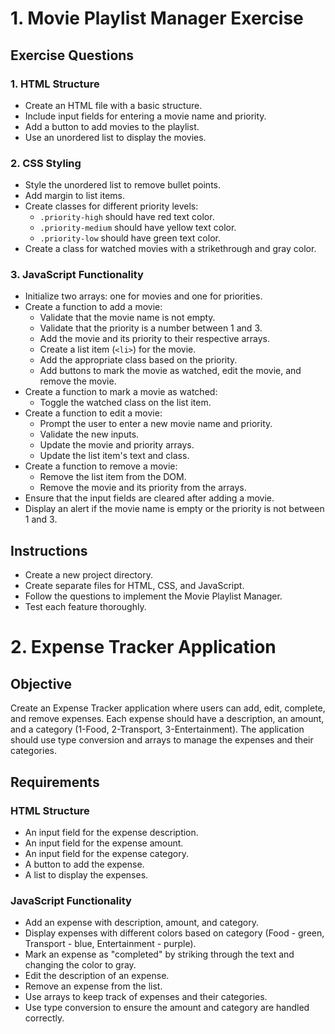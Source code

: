 # 1. Movie Playlist Manager Exercise

## Exercise Questions

### 1. HTML Structure
- Create an HTML file with a basic structure.
- Include input fields for entering a movie name and priority.
- Add a button to add movies to the playlist.
- Use an unordered list to display the movies.

### 2. CSS Styling
- Style the unordered list to remove bullet points.
- Add margin to list items.
- Create classes for different priority levels:
  - `.priority-high` should have red text color.
  - `.priority-medium` should have yellow text color.
  - `.priority-low` should have green text color.
- Create a class for watched movies with a strikethrough and gray color.

### 3. JavaScript Functionality
- Initialize two arrays: one for movies and one for priorities.
- Create a function to add a movie:
  - Validate that the movie name is not empty.
  - Validate that the priority is a number between 1 and 3.
  - Add the movie and its priority to their respective arrays.
  - Create a list item (`<li>`) for the movie.
  - Add the appropriate class based on the priority.
  - Add buttons to mark the movie as watched, edit the movie, and remove the movie.
- Create a function to mark a movie as watched:
  - Toggle the watched class on the list item.
- Create a function to edit a movie:
  - Prompt the user to enter a new movie name and priority.
  - Validate the new inputs.
  - Update the movie and priority arrays.
  - Update the list item's text and class.
- Create a function to remove a movie:
  - Remove the list item from the DOM.
  - Remove the movie and its priority from the arrays.
- Ensure that the input fields are cleared after adding a movie.
- Display an alert if the movie name is empty or the priority is not between 1 and 3.


## Instructions
- Create a new project directory.
- Create separate files for HTML, CSS, and JavaScript.
- Follow the questions to implement the Movie Playlist Manager.
- Test each feature thoroughly.


# 2. Expense Tracker Application

## Objective
Create an Expense Tracker application where users can add, edit, complete, and remove expenses. Each expense should have a description, an amount, and a category (1-Food, 2-Transport, 3-Entertainment). The application should use type conversion and arrays to manage the expenses and their categories.

## Requirements

### HTML Structure
- An input field for the expense description.
- An input field for the expense amount.
- An input field for the expense category.
- A button to add the expense.
- A list to display the expenses.

### JavaScript Functionality
- Add an expense with description, amount, and category.
- Display expenses with different colors based on category (Food - green, Transport - blue, Entertainment - purple).
- Mark an expense as "completed" by striking through the text and changing the color to gray.
- Edit the description of an expense.
- Remove an expense from the list.
- Use arrays to keep track of expenses and their categories.
- Use type conversion to ensure the amount and category are handled correctly.

